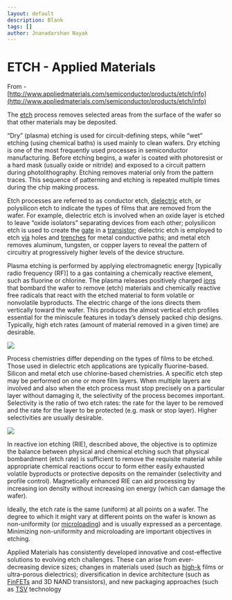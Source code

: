 ```yaml
---
layout: default
description: Blank
tags: []
author: Jnanadarshan Nayak
---
```


# ETCH - Applied Materials

From - [http://www.appliedmaterials.com/semiconductor/products/etch/info](http://www.appliedmaterials.com/semiconductor/products/etch/info)

The [etch](http://www.appliedmaterials.com/glossary#etch) process removes selected areas from the surface of the wafer so that other materials may be deposited.

“Dry” \(plasma\) etching is used for circuit-defining steps, while “wet” etching \(using chemical baths\) is used mainly to clean wafers. Dry etching is one of the most frequently used processes in semiconductor manufacturing. Before etching begins, a wafer is coated with photoresist or a hard mask \(usually oxide or nitride\) and exposed to a circuit pattern during photolithography. Etching removes material only from the pattern traces. This sequence of patterning and etching is repeated multiple times during the chip making process.

Etch processes are referred to as conductor etch, [dielectric](http://www.appliedmaterials.com/glossary#dielectric) etch, or polysilicon etch to indicate the types of films that are removed from the wafer. For example, dielectric etch is involved when an oxide layer is etched to leave “oxide isolators” separating devices from each other; polysilicon etch is used to create the [gate](http://www.appliedmaterials.com/glossary#gate) in a [transistor](http://www.appliedmaterials.com/glossary#transistor); dielectric etch is employed to etch [via](http://www.appliedmaterials.com/glossary#vias) holes and [trenches](http://www.appliedmaterials.com/glossary#trench) for metal conductive paths; and metal etch removes aluminum, tungsten, or copper layers to reveal the pattern of circuitry at progressively higher levels of the device structure.

Plasma etching is performed by applying electromagnetic energy \[typically radio frequency \(RF\)\] to a gas containing a chemically reactive element, such as fluorine or chlorine. The plasma releases positively charged [ions](http://www.appliedmaterials.com/glossary#ionization) that bombard the wafer to remove \(etch\) materials and chemically reactive free radicals that react with the etched material to form volatile or nonvolatile byproducts. The electric charge of the ions directs them vertically toward the wafer. This produces the almost vertical etch profiles essential for the miniscule features in today’s densely packed chip designs. Typically, high etch rates \(amount of material removed in a given time\) are desirable.

![](http://www.appliedmaterials.com/files/etching_process_v6.gif)

Process chemistries differ depending on the types of films to be etched. Those used in dielectric etch applications are typically fluorine-based. Silicon and metal etch use chlorine-based chemistries. A specific etch step may be performed on one or more film layers. When multiple layers are involved and also when the etch process must stop precisely on a particular layer without damaging it, the selectivity of the process becomes important. Selectivity is the ratio of two etch rates: the rate for the layer to be removed and the rate for the layer to be protected \(e.g. mask or stop layer\). Higher selectivities are usually desirable.

![](http://www.appliedmaterials.com/files/etching_process_v6.gif)

In reactive ion etching \(RIE\), described above, the objective is to optimize the balance between physical and chemical etching such that physical bombardment \(etch rate\) is sufficient to remove the requisite material while appropriate chemical reactions occur to form either easily exhausted volatile byproducts or protective deposits on the remainder \(selectivity and profile control\). Magnetically enhanced RIE can aid processing by increasing ion density without increasing ion energy \(which can damage the wafer\).

Ideally, the etch rate is the same \(uniform\) at all points on a wafer. The degree to which it might vary at different points on the wafer is known as non-uniformity \(or [microloading](http://www.appliedmaterials.com/glossary#microloading)\) and is usually expressed as a percentage. Minimizing non-uniformity and microloading are important objectives in etching.

Applied Materials has consistently developed innovative and cost-effective solutions to evolving etch challenges. These can arise from ever-decreasing device sizes; changes in materials used \(such as [high-k](http://www.appliedmaterials.com/glossary#k-value) films or ultra-porous dielectrics\); diversification in device architecture \(such as [FinFETs](http://www.appliedmaterials.com/glossary#finfet) and 3D NAND transistors\), and new packaging approaches \(such as [TSV](http://www.appliedmaterials.com/glossary#through-silicon_via) technology

